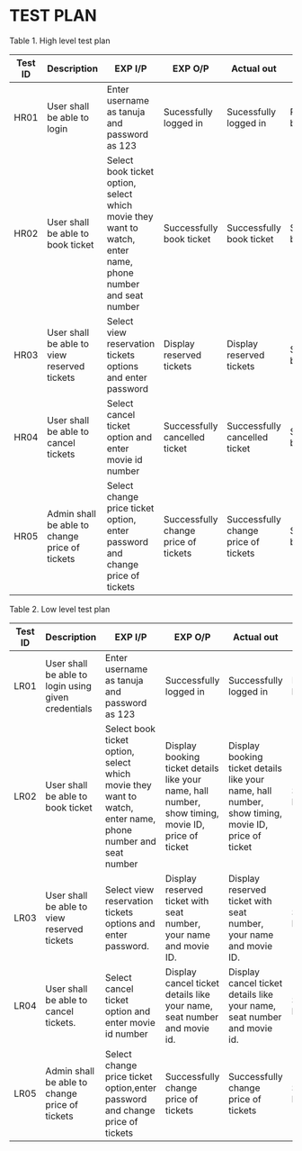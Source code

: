 # TEST PLAN

Table 1. High level test plan 


|Test ID | Description | EXP I/P | EXP O/P | Actual out | Type of Test |
| ------ | ----------- | ------- | ------- | ---------- | -----------
| HR01    | User shall be able to login | Enter username as tanuja and password as 123 | Sucessfully logged in | Sucessfully logged in | Requirement based |
| HR02    | User shall be able to book ticket | Select book ticket option, select which movie they want to watch, enter name, phone number and seat number | Successfully book ticket | Successfully book ticket | Scenario based |
| HR03   | User shall be able to view reserved tickets | Select view reservation tickets options and enter password | Display reserved tickets | Display reserved tickets | Scenario based |
| HR04   | User shall be able to cancel tickets | Select cancel ticket option and enter movie id number | Successfully cancelled ticket |   Successfully cancelled ticket | Scenario based |
| HR05   | Admin shall be able to change price of tickets | Select change price ticket option, enter password and change price of tickets | Successfully change price of tickets | Successfully change price of tickets | Scenario based |

Table 2. Low level test plan


| Test ID | Description | EXP I/P | EXP O/P | Actual out| Type of Test|
| ------- | ----------- | --------| ------- | --------- | -----------
| LR01 | User shall be able to  login using given credentials | Enter username as tanuja and password as 123 | Successfully logged in | Successfully logged in | Requirement based |
| LR02 | User shall be able to book ticket | Select book ticket option, select which movie they want to watch, enter name, phone number and seat number | Display booking ticket details like your name, hall number, show timing, movie ID, price of ticket | Display booking ticket details like your name, hall number, show timing, movie ID, price of ticket | Scenario based |
| LR03 | User shall be able to view reserved tickets | Select view reservation tickets options and enter password. | Display reserved ticket with seat number, your name and movie ID. | Display reserved ticket with seat number, your name and movie ID. | Scenario based |
| LR04 | User shall be able to cancel tickets. | Select cancel ticket option and enter movie id number | Display cancel ticket details like your name, seat number and movie id. | Display cancel ticket details like your name, seat number and movie id. | Scenario based |
| LR05 | Admin shall be able to change price of tickets | Select change price ticket option,enter password and change price of tickets | Successfully change price of tickets | Successfully change price of tickets | Scenario based 

